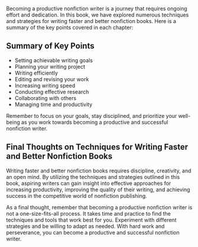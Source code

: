 
Becoming a productive nonfiction writer is a journey that requires ongoing effort and dedication. In this book, we have explored numerous techniques and strategies for writing faster and better nonfiction books. Here is a summary of the key points covered in each chapter:

Summary of Key Points
---------------------

* Setting achievable writing goals
* Planning your writing project
* Writing efficiently
* Editing and revising your work
* Increasing writing speed
* Conducting effective research
* Collaborating with others
* Managing time and productivity

Remember to focus on your goals, stay disciplined, and prioritize your well-being as you work towards becoming a productive and successful nonfiction writer.

Final Thoughts on Techniques for Writing Faster and Better Nonfiction Books
---------------------------------------------------------------------------

Writing faster and better nonfiction books requires discipline, creativity, and an open mind. By utilizing the techniques and strategies outlined in this book, aspiring writers can gain insight into effective approaches for increasing productivity, improving the quality of their writing, and achieving success in the competitive world of nonfiction publishing.

As a final thought, remember that becoming a productive nonfiction writer is not a one-size-fits-all process. It takes time and practice to find the techniques and tools that work best for you. Experiment with different strategies and be willing to adapt as needed. With hard work and perseverance, you can become a productive and successful nonfiction writer.
